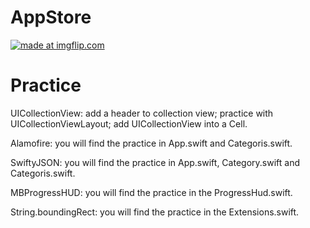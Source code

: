# AppStore
<a href="https://imgflip.com/gif/1keubn"><img src="https://i.imgflip.com/1keubn.gif" title="made at imgflip.com"/></a>

# Practice
UICollectionView: add a header to collection view;
                  practice with UICollectionViewLayout;
                  add UICollectionView into a Cell.
                  
Alamofire: you will find the practice in App.swift and Categoris.swift.

SwiftyJSON: you will find the practice in App.swift, Category.swift and Categoris.swift.

MBProgressHUD: you will find the practice in the ProgressHud.swift.

String.boundingRect: you will find the practice in the Extensions.swift.
